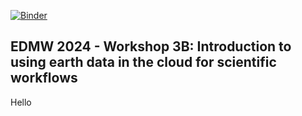 [![Binder](https://mybinder.org/badge_logo.svg)](https://mybinder.org/v2/gh/eeholmes/test-delete/HEAD)


## EDMW 2024 - Workshop 3B: Introduction to using earth data in the cloud for scientific workflows

Hello